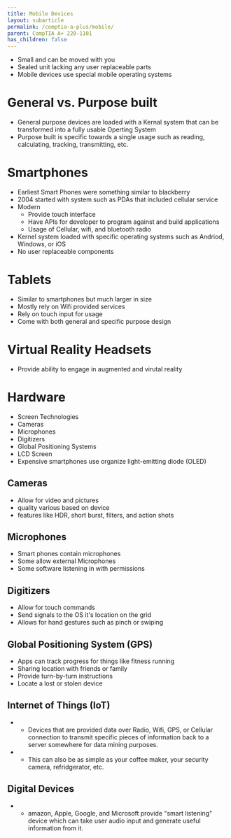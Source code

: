 ```yaml
---
title: Mobile Devices
layout: subarticle
permalink: /comptia-a-plus/mobile/
parent: CompTIA A+ 220-1101
has_children: false
---
```


- Small and can be moved with you
- Sealed unit lacking any user replaceable parts
- Mobile devices use special mobile operating systems

# General vs. Purpose built

- General purpose devices are loaded with a Kernal system that can be transformed into a fully usable Operting System
- Purpose built is specific towards a single usage such as reading, calculating, tracking, transmitting, etc.

# Smartphones

- Earliest Smart Phones were something similar to blackberry
- 2004 started with system such as PDAs that included cellular service
- Modern
  - Provide touch interface
  - Have APIs for developer to program against and build applications
  - Usage of Cellular, wifi, and bluetooth radio
-  Kernel system loaded with specific operating systems such as Andriod, Windows, or iOS
-  No user replaceable components

# Tablets

- Similar to smartphones but much larger in size
- Mostly rely on Wifi provided services
- Rely on touch input for usage
- Come with both general and specific purpose design

# Virtual Reality Headsets

- Provide ability to engage in augmented and virutal reality

# Hardware

- Screen Technologies
- Cameras
- Microphones
- Digitizers
- Global Positioning Systems
- LCD Screen
- Expensive smartphones use organize light-emitting diode (OLED)

## Cameras

- Allow for video and pictures
- quality various based on device
- features like HDR, short burst, filters, and action shots

## Microphones

- Smart phones contain microphones
- Some allow external Microphones
- Some software listening in with permissions

## Digitizers

- Allow for touch commands
- Send signals to the OS it's location on the grid
- Allows for hand gestures such as pinch or swiping

## Global Positioning System (GPS)

-  Apps can track progress for things like fitness running
-  Sharing location with friends or family
-  Provide turn-by-turn instructions
-  Locate a lost or stolen device

## Internet of Things (IoT)

- - Devices that are provided data over Radio, Wifi, GPS, or Cellular connection to transmit specific pieces of information back to a server somewhere for data mining purposes.
- - This can also be as simple as your coffee maker, your security camera, refridgerator, etc.
 
## Digital Devices

- - amazon, Apple, Google, and Microsoft provide "smart listening" device which can take user audio input and generate
  useful information from it.
